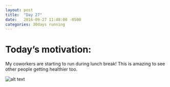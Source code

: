 ```yaml
---
layout: post
title:  "Day 27"
date:   2016-09-27 11:48:00 -0500
categories: 30days running
---
```

# Today’s motivation:

My coworkers are starting to run during lunch break! This is amazing to see other people getting healthier too.

![alt text]({{site.baseurl}}/img/day27.jpg "Day 27 - Snapped a screenshot at 5km")